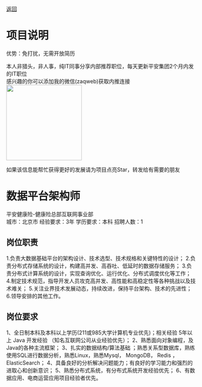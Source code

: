 [返回](../../)

# 项目说明

优势：免打扰，无需开放简历

本人非猎头，非人事，纯IT同事分享内部推荐职位，每天更新平安集团2个月内发的IT职位  
感兴趣的你可以添加我的微信(zaqweb)获取内推连接  
<img src="https://github.com/zaqweb/PA-IT-JOBS/blob/master/WechatICode.jpeg"  height="200" width="200">

如果该信息能帮忙获得更好的发展请为项目点亮Star，转发给有需要的朋友

# 数据平台架构师
平安健康险-健康险总部互联网事业部  
城市：北京市 经验要求：3年 学历要求：本科  招聘人数：1

## 岗位职责
1.负责大数据基础平台的架构设计、技术选型、技术规格和关键特性的设计；
2.负责分布式存储系统的设计，构建高并发、高吞吐、低延时的数据存储服务；
3.负责分布式计算系统的设计，实现查询优化、运行优化、分布式调度优化等工作；
4.制定技术规范，指导开发人员攻克高并发、高性能和高稳定性等各种挑战以及技术难关；
5.关注业界技术发展动态，持续改进，保持平台架构、技术的先进性；
6.领导安排的其他工作。

## 岗位要求
1、全日制本科及本科以上学历(211或985大学计算机专业优先)；相关经验 5年以上 Java 开发经验 （知名互联网公司从业经验优先）；
2、熟悉面向对象编程，及Java的各种主流框架；
3、扎实的数据结构/算法基础 ；熟悉关系型数据库，熟练使用SQL进行数据分析，熟悉Linux，熟悉Mysql， MongoDB， Redis ，ElasticSearch；
4、具备良好的分析解决问题能力；有良好的学习能力和强烈的进取心和创新意识；
5、熟悉分布式系统，有分布式系统开发经验优先；
6、有数据应用、电商运营应用项目经验者优先。





